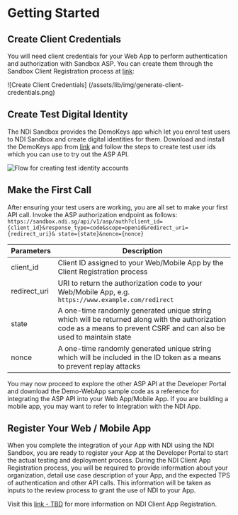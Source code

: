 # Getting Started 

## Create Client Credentials

You will need client credentials for your Web App to perform authentication and authorization with Sandbox ASP. You can create them through the Sandbox Client Registration process at [link](https://sandbox.api.ndi.gov.sg/clnreg):

![Create Client Credentials]
(/assets/lib/img/generate-client-credentials.png)

## Create Test Digital Identity

The NDI Sandbox provides the DemoKeys app which let you enrol test users to NDI Sandbox and create digital identities for them.  Download and install the DemoKeys app from [link](https://sandbox.api.ndi.gov.sg) and follow the steps to create test user ids which you can use to try out the ASP API.

![Flow for creating test identity accounts](\assets\lib\appwebdev\img\create-test-digital-identity.png)

## Make the First Call

After ensuring your test users are working, you are all set to make your first API call. Invoke the ASP authorization endpoint as follows:
`https://sandbox.ndi.sg/api/v1/asp/auth?client_id={client_id}&response_type=code&scope=openid&redirect_uri={redirect_uri}&
state={state}&nonce={nonce}`

| Parameters   | Description |
| ------------ | ----------- |
| client_id    | Client ID assigned to your Web/Mobile App by the Client Registration process |
| redirect_uri | URI to return the authorization code to your Web/Mobile App, e.g. `https://www.example.com/redirect` |
| state        | A one-time randomly generated unique string which will be returned along with the authorization code as a means to prevent CSRF and can also be used to maintain state |
| nonce        | A one-time randomly generated unique string which will be included in the ID token as a means to prevent replay attacks |

You may now proceed to explore the other ASP API at the Developer Portal and download the Demo-WebApp sample code as a reference for integrating the ASP API into your Web App/Mobile App. If you are building a mobile app, you may want to refer to Integration with the NDI App.

## Register Your Web / Mobile App

When you complete the integration of your App with NDI using the NDI Sandbox, you are ready to register your App at the Developer Portal to start the actual testing and deployment process. During the NDI Client App Registration process, you will be required to provide information about your organization, detail use case description of your App, and the expected TPS of authentication and other API calls.  This information will be taken as inputs to the review process to grant the use of NDI to your App.

Visit this [link - TBD](https://sandbox.ndi.gov.sg) for more information on NDI Client App Registration.
